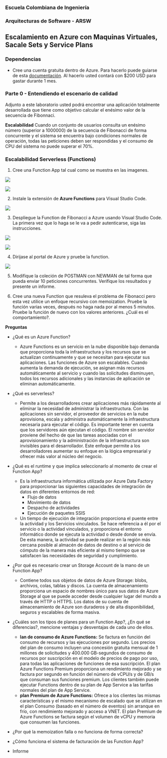 ### Escuela Colombiana de Ingeniería
### Arquitecturas de Software - ARSW

## Escalamiento en Azure con Maquinas Virtuales, Sacale Sets y Service Plans

### Dependencias
* Cree una cuenta gratuita dentro de Azure. Para hacerlo puede guiarse de esta [documentación](https://azure.microsoft.com/en-us/free/search/?&ef_id=Cj0KCQiA2ITuBRDkARIsAMK9Q7MuvuTqIfK15LWfaM7bLL_QsBbC5XhJJezUbcfx-qAnfPjH568chTMaAkAsEALw_wcB:G:s&OCID=AID2000068_SEM_alOkB9ZE&MarinID=alOkB9ZE_368060503322_%2Bazure_b_c__79187603991_kwd-23159435208&lnkd=Google_Azure_Brand&dclid=CjgKEAiA2ITuBRDchty8lqPlzS4SJAC3x4k1mAxU7XNhWdOSESfffUnMNjLWcAIuikQnj3C4U8xRG_D_BwE). Al hacerlo usted contará con $200 USD para gastar durante 1 mes.

### Parte 0 - Entendiendo el escenario de calidad

Adjunto a este laboratorio usted podrá encontrar una aplicación totalmente desarrollada que tiene como objetivo calcular el enésimo valor de la secuencia de Fibonnaci.

**Escalabilidad**
Cuando un conjunto de usuarios consulta un enésimo número (superior a 1000000) de la secuencia de Fibonacci de forma concurrente y el sistema se encuentra bajo condiciones normales de operación, todas las peticiones deben ser respondidas y el consumo de CPU del sistema no puede superar el 70%.

### Escalabilidad Serverless (Functions)

1. Cree una Function App tal cual como se muestra en las  imagenes.

![](images/part3/part3-function-config.png)

![](images/part3/part3-function-configii.png)

2. Instale la extensión de **Azure Functions** para Visual Studio Code.

![](images/part3/part3-install-extension.png)

3. Despliegue la Function de Fibonacci a Azure usando Visual Studio Code. La primera vez que lo haga se le va a pedir autenticarse, siga las instrucciones.

![](images/part3/part3-deploy-function-1.png)

![](images/part3/part3-deploy-function-2.png)

4. Dirijase al portal de Azure y pruebe la function.

![](images/part3/part3-test-function.png)

5. Modifique la coleción de POSTMAN con NEWMAN de tal forma que pueda enviar 10 peticiones concurrentes. Verifique los resultados y presente un informe.

6. Cree una nueva Function que resuleva el problema de Fibonacci pero esta vez utilice un enfoque recursivo con memoization. Pruebe la función varias veces, después no haga nada por al menos 5 minutos. Pruebe la función de nuevo con los valores anteriores. ¿Cuál es el comportamiento?.

**Preguntas**

* ¿Qué es un Azure Function?

   - Azure Functions es un servicio en la nube disponible bajo demanda que proporciona toda la infraestructura y los recursos que se actualizan continuamente y que se necesitan para ejecutar sus aplicaciones. Las funciones de Azure son escalables. Cuando aumenta la demanda de ejecución, se asignan más recursos automáticamente al servicio y cuando las solicitudes disminuyen, todos los recursos adicionales y las instancias de aplicación se eliminan automáticamente.

* ¿Qué es serverless?

  - Permite a los desarrolladores crear aplicaciones más rápidamente al eliminar la necesidad de administrar la infraestructura. Con las aplicaciones sin servidor, el proveedor de servicios en la nube aprovisiona, escala y administra automáticamente la infraestructura necesaria para ejecutar el código.  Es importante tener en cuenta que los servidores aún ejecutan el código. El nombre sin servidor proviene del hecho de que las tareas asociadas con el aprovisionamiento y la administración de la infraestructura son invisibles para el desarrollador. Este enfoque permite a los desarrolladores aumentar su enfoque en la lógica empresarial y ofrecer más valor al núcleo del negocio.
  
  
* ¿Qué es el runtime y que implica seleccionarlo al momento de crear el Function App?
  
   - Es la infraestructura informática utilizada por Azure Data Factory para proporcionar las siguientes capacidades de integración de datos en diferentes entornos de red:
      - Flujo de datos
      - Movimiento de datos 
      - Despacho de actividades 
      - Ejecución de paquetes SSIS
   - Un tiempo de ejecución de integración proporciona el puente entre la actividad y los Servicios vinculados. Se hace referencia a él por el servicio o la actividad vinculados, y proporciona el entorno informático donde se ejecuta la actividad o desde donde se envía. De esta manera, la actividad se puede realizar en la región más cercana posible al almacén de datos de destino o al servicio de cómputo de la manera más eficiente al mismo tiempo que se satisfacen las necesidades de seguridad y cumplimiento.


  
* ¿Por qué es necesario crear un Storage Account de la mano de un Function App?

  - Contiene todos sus objetos de datos de Azure Storage: blobs, archivos, colas, tablas y discos. La cuenta de almacenamiento proporciona un espacio de nombres único para sus datos de Azure Storage al que se puede acceder desde cualquier lugar del mundo a través de HTTP o HTTPS. Los datos de su cuenta de almacenamiento de Azure son duraderos y de alta disponibilidad, seguros y escalables de forma masiva.
* ¿Cuáles son los tipos de planes para un Function App?, ¿En qué se diferencias?, mencione ventajas y desventajas de cada uno de ellos.

   - **lan de consumo de Azure Functions:**  Se factura en función del consumo de recursos y las ejecuciones por segundo. Los precios del plan de consumo incluyen una concesión gratuita mensual de 1 millones de solicitudes y 400.000 GB-segundos de consumo de recursos por suscripción en el modelo de precios de pago por uso, para todas las aplicaciones de funciones de esa suscripción. El plan Azure Functions Premium proporciona un rendimiento mejorado y se factura por segundo en función del número de vCPU/s y de GB/s que consuman sus funciones premium. Los clientes también puede ejecutar Functions dentro de su plan de App Service a las tarifas normales del plan de App Service. 
   - **plan Premium de Azure Functions:** Ofrece a los clientes las mismas características y el mismo mecanismo de escalado que se utilizan en el plan Consumo (basado en el número de eventos) sin arranque en frío, con rendimiento mejorado y acceso a VNET. El plan Premium de Azure Functions se factura según el volumen de vCPU y memoria que consumen las funciones.

* ¿Por qué la memoization falla o no funciona de forma correcta?
   
* ¿Cómo funciona el sistema de facturación de las Function App?
* Informe
